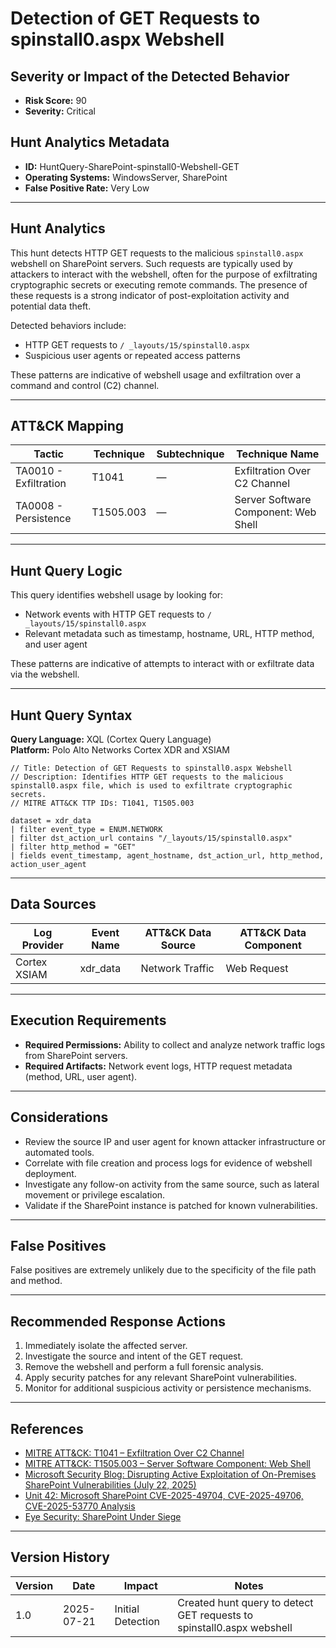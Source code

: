 # Detection of GET Requests to spinstall0.aspx Webshell

## Severity or Impact of the Detected Behavior
- **Risk Score:** 90
- **Severity:** Critical

## Hunt Analytics Metadata

- **ID:** HuntQuery-SharePoint-spinstall0-Webshell-GET
- **Operating Systems:** WindowsServer, SharePoint
- **False Positive Rate:** Very Low

---

## Hunt Analytics

This hunt detects HTTP GET requests to the malicious `spinstall0.aspx` webshell on SharePoint servers. Such requests are typically used by attackers to interact with the webshell, often for the purpose of exfiltrating cryptographic secrets or executing remote commands. The presence of these requests is a strong indicator of post-exploitation activity and potential data theft.

Detected behaviors include:

- HTTP GET requests to `/ _layouts/15/spinstall0.aspx`
- Suspicious user agents or repeated access patterns

These patterns are indicative of webshell usage and exfiltration over a command and control (C2) channel.

---

## ATT&CK Mapping

| Tactic                        | Technique   | Subtechnique | Technique Name                                 |
|------------------------------|-------------|--------------|-----------------------------------------------|
| TA0010 - Exfiltration        | T1041       | —            | Exfiltration Over C2 Channel                  |
| TA0008 - Persistence         | T1505.003   | —            | Server Software Component: Web Shell           |

---

## Hunt Query Logic

This query identifies webshell usage by looking for:

- Network events with HTTP GET requests to `/ _layouts/15/spinstall0.aspx`
- Relevant metadata such as timestamp, hostname, URL, HTTP method, and user agent

These patterns are indicative of attempts to interact with or exfiltrate data via the webshell.

---

## Hunt Query Syntax

**Query Language:** XQL (Cortex Query Language)  
**Platform:** Polo Alto Networks Cortex XDR and XSIAM

```xql
// Title: Detection of GET Requests to spinstall0.aspx Webshell
// Description: Identifies HTTP GET requests to the malicious spinstall0.aspx file, which is used to exfiltrate cryptographic secrets.
// MITRE ATT&CK TTP IDs: T1041, T1505.003

dataset = xdr_data    
| filter event_type = ENUM.NETWORK  
| filter dst_action_url contains "/_layouts/15/spinstall0.aspx"    
| filter http_method = "GET"    
| fields event_timestamp, agent_hostname, dst_action_url, http_method, action_user_agent 
```

---

## Data Sources

| Log Provider   | Event Name   | ATT&CK Data Source | ATT&CK Data Component |
|---------------|--------------|--------------------|-----------------------|
| Cortex XSIAM  | xdr_data     | Network Traffic    | Web Request           |

---

## Execution Requirements

- **Required Permissions:** Ability to collect and analyze network traffic logs from SharePoint servers.
- **Required Artifacts:** Network event logs, HTTP request metadata (method, URL, user agent).

---

## Considerations

- Review the source IP and user agent for known attacker infrastructure or automated tools.
- Correlate with file creation and process logs for evidence of webshell deployment.
- Investigate any follow-on activity from the same source, such as lateral movement or privilege escalation.
- Validate if the SharePoint instance is patched for known vulnerabilities.

---

## False Positives

False positives are extremely unlikely due to the specificity of the file path and method.

---

## Recommended Response Actions

1. Immediately isolate the affected server.
2. Investigate the source and intent of the GET request.
3. Remove the webshell and perform a full forensic analysis.
4. Apply security patches for any relevant SharePoint vulnerabilities.
5. Monitor for additional suspicious activity or persistence mechanisms.

---

## References

- [MITRE ATT&CK: T1041 – Exfiltration Over C2 Channel](https://attack.mitre.org/techniques/T1041/)
- [MITRE ATT&CK: T1505.003 – Server Software Component: Web Shell](https://attack.mitre.org/techniques/T1505/003/)
- [Microsoft Security Blog: Disrupting Active Exploitation of On-Premises SharePoint Vulnerabilities (July 22, 2025)](https://www.microsoft.com/en-us/security/blog/2025/07/22/disrupting-active-exploitation-of-on-premises-sharepoint-vulnerabilities/)
- [Unit 42: Microsoft SharePoint CVE-2025-49704, CVE-2025-49706, CVE-2025-53770 Analysis](https://unit42.paloaltonetworks.com/microsoft-sharepoint-cve-2025-49704-cve-2025-49706-cve-2025-53770/)
- [Eye Security: SharePoint Under Siege](https://research.eye.security/sharepoint-under-siege/)

---

## Version History

| Version | Date       | Impact            | Notes                                                                                      |
|---------|------------|-------------------|--------------------------------------------------------------------------------------------|
| 1.0     | 2025-07-21 | Initial Detection | Created hunt query to detect GET requests to spinstall0.aspx webshell |
